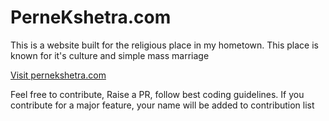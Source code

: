 # PerneKshetra.com

This is a website built for the religious place in my hometown. 
This place is known for it's culture and simple mass marriage



[Visit pernekshetra.com](http://www.pernekshetra.com/)

Feel free to contribute, Raise a PR, follow best coding guidelines. 
If you contribute for a major feature, your name will be added to contribution list
